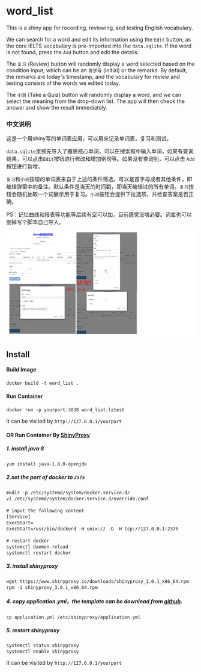# word_list
This is a shiny app for recording, reviewing, and testing English vocabulary.

We can search for a word and edit its information using the `Edit` button, as the core IELTS vocabulary is pre-imported into the `data.sqlite`. If the word is not found, press the `Add` button and edit the details.

The `复习` (Review) button will randomly display a word selected based on the condition input, which can be an `首字母` (initial) or the remarks. By default, the remarks are today's timestamp, and the vocabulary for review and testing consists of the words we edited today.

The `小测` (Take a Quiz) button will randomly display a word, and we can select the meaning from the drop-down list. The app will then check the answer and show the result immediately.

### 中文说明

这是一个用shiny写的单词表应用，可以用来记录单词表，复习和测试。

`data.sqlite`里预先导入了雅思核心单词，可以在搜索框中输入单词，如果有查询结果，可以点击`Edit`按钮进行修改和增加例句等。如果没有查询到，可以点击 `Add` 按钮进行新增。

`复习`和`小测`按钮的单词表来自于上述的条件筛选，可以是首字母或者其他条件，即编辑弹窗中的备注。默认条件是当天的时间戳，即当天编辑过的所有单词。`复习`按钮会随机抽取一个词展示用于复习。`小测`按钮会提供下拉选项，并检查答案是否正确。

PS：记忆曲线和报表等功能等后续有空可以加，目前感觉没啥必要。词库也可以删掉写个脚本自己导入。

![](preview.png)

## Install

#### Build Image

```
docker build -t word_list .
```

#### Run Container

```
docker run -p yourport:3838 word_list:latest
```

It can be visited by `http://127.0.0.1/yourport`



#### OR Run Container By [ShinyProxy](https://www.shinyproxy.io/)

##### 1.  install java 8

```
yum install java-1.8.0-openjdk
```

##### 2.set the port of docker to `2375`

```
mkdir -p /etc/systemd/system/docker.service.d/
vi /etc/systemd/system/docker.service.d/override.conf

# input the following content
[Service]
ExecStart=
ExecStart=/usr/bin/dockerd -H unix:// -D -H tcp://127.0.0.1:2375

# restart docker 
systemctl daemon-reload
systemctl restart docker
```

##### 3. install shinyproxy

```
wget https://www.shinyproxy.io/downloads/shinyproxy_3.0.1_x86_64.rpm
rpm -i shinyproxy_3.0.1_x86_64.rpm
```

##### 4. copy application.yml，the template can be download from [github](https://github.com/openanalytics/shinyproxy-config-examples/blob/master/03-containerized-kubernetes/shinyproxy-example/application.yml).

```
cp application.yml /etc/shinyproxy/application.yml
```

##### 5. restart shinyproxy

```
systemctl status shinyproxy
systemctl enable shinyproxy
```

It can be visited by `http://127.0.0.1/yourport`
